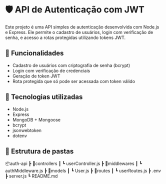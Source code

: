 # 🛡️ API de Autenticação com JWT

Este projeto é uma API simples de autenticação desenvolvida com Node.js e Express. Ele permite o cadastro de usuários, login com verificação de senha, e acesso a rotas protegidas utilizando tokens JWT.

## 🚀 Funcionalidades

- Cadastro de usuários com criptografia de senha (bcrypt)
- Login com verificação de credenciais
- Geração de token JWT
- Rota protegida que só pode ser acessada com token válido

## 🧰 Tecnologias utilizadas

- Node.js
- Express
- MongoDB + Mongoose
- bcrypt
- jsonwebtoken
- dotenv

## 📁 Estrutura de pastas

📦auth-api ┣ 📂controllers ┃ ┗ userController.js ┣ 📂middlewares ┃ ┗ authMiddleware.js ┣ 📂models ┃ ┗ User.js ┣ 📂routes ┃ ┗ userRoutes.js ┣ .env ┣ server.js ┗ README.md